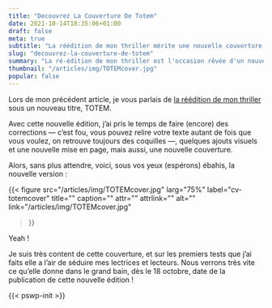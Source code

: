 ```yaml
---
title: "Decouvrez La Couverture De Totem"
date: 2021-10-14T18:35:06+01:00
draft: false
meta: true
subtitle: "La réédition de mon thriller mérite une nouvelle couverture."
slug: "decouvrez-la-couverture-de-totem"
summary: "La ré-édition de mon thriller est l'occasion rêvée d'un nouveau visuel et d'une nouvelle couverture."
thumbnail: "/articles/img/TOTEMcover.jpg"
popular: false
---
```




Lors de mon précédent article, je vous parlais de [la réédition de mon thriller](articles/la-douzieme-victime-nouvelle-edition/) sous un nouveau titre, TOTEM.

Avec cette nouvelle édition, j’ai pris le temps de faire (encore) des corrections — c’est fou, vous pouvez relire votre texte autant de fois que vous voulez, on retrouve toujours des coquilles —, quelques ajouts visuels et une nouvelle mise en page, mais aussi, une nouvelle couverture.

Alors, sans plus attendre, voici, sous vos yeux (espérons) ébahis, la nouvelle version :  

{{< figure
  src="/articles/img/TOTEMcover.jpg"
  larg="75%"
  label="cv-totemcover"
  title=""
  caption=""
  attr=""
  attrlink=""
  alt=""
  link="/articles/img/TOTEMcover.jpg"
 >}}

Yeah !

Je suis très content de cette couverture, et sur les premiers tests que j’ai faits elle a l’air de séduire mes lectrices et lecteurs. Nous verrons très vite ce qu’elle donne dans le grand bain, dès le 18 octobre, date de la publication de cette nouvelle édition !

{{< pswp-init >}}